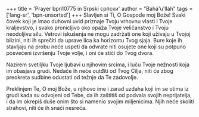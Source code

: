 +++
title = 'Prayer bpn10775 in Srpski српски'
author = "Bahá'u'lláh"
tags = ['lang-sr', 'bpn-unsorted']
+++
Slavljen si Ti, O Gospode moj Bože! Svaki čovek koji je imao duhovni uvid priznaje Tvoju vrhovnu vlasti i Tvoje kraljevstvo, i svako pronicljivo oko opaža Tvoje veličanstvo i Tvoju neodoljivu silu. Vetrovi iskušenja ne mogu zadržati one koji uživaju u Tvojoj blizini, niti ih sprečiti da uprave lica ka horizontu Tvog sjaja. Bure koje ih stavljaju na probu neće uspeti da odvrate niti osujete one koji su potpuno posvećeni izvršenju Tvoje volje, i oni će stići do Tvog dvora.

Nazirem svetiljku Tvoje ljubavi u njihovim srcima, i luču Tvoje nežnosti koja im obasjava grudi. Nedaće ih neće outđiti od Tvog Cilja, niti će zbog preokreta sudbine odustati od težnje da Te zadovolje.

Preklinjem Te, O moj Bože, u njihovo ime i zarad uzdaha koji im se otima iz grudi kada su odvojeni od Tebe, da ih zaštitiš od podvala svojih neprijatelja, i da im okrepiš duše onim što si namenio svojim miljenicima. Njih neće skoliti strahovi, niti će ih snaći nesreća.
